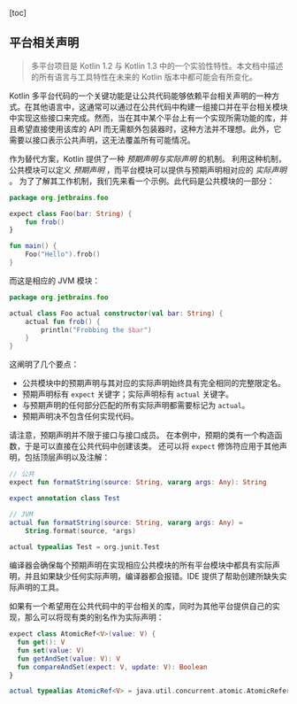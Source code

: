 [toc]

## 平台相关声明

> 多平台项目是 Kotlin 1.2 与 Kotlin 1.3 中的一个实验性特性。本文档中描述的所有语言与工具特性在未来的 Kotlin 版本中都可能会有所变化。

Kotlin 多平台代码的一个关键功能是让公共代码能够依赖平台相关声明的一种方式。在其他语言中，这通常可以通过在公共代码中构建一组接口并在平台相关模块中实现这些接口来完成。然而，当在其中某个平台上有一个实现所需功能的库，并且希望直接使用该库的 API 而无需额外包装器时，这种方法并不理想。此外，它需要以接口表示公共声明，这无法覆盖所有可能情况。

作为替代方案，Kotlin 提供了一种 *预期声明与实际声明* 的机制。 利用这种机制，公共模块可以定义 *预期声明* ，而平台模块可以提供与预期声明相对应的 *实际声明* 。 为了了解其工作机制，我们先来看一个示例。此代码是公共模块的一部分：

```kotlin
package org.jetbrains.foo

expect class Foo(bar: String) {
    fun frob()
}

fun main() {
    Foo("Hello").frob()
}
```

而这是相应的 JVM 模块：

```kotlin
package org.jetbrains.foo

actual class Foo actual constructor(val bar: String) {
    actual fun frob() {
        println("Frobbing the $bar")
    }
}
```

这阐明了几个要点：

- 公共模块中的预期声明与其对应的实际声明始终具有完全相同的完整限定名。
- 预期声明标有 `expect` 关键字；实际声明标有 `actual` 关键字。
- 与预期声明的任何部分匹配的所有实际声明都需要标记为 `actual`。
- 预期声明决不包含任何实现代码。

请注意，预期声明并不限于接口与接口成员。 在本例中，预期的类有一个构造函数，于是可以直接在公共代码中创建该类。 还可以将 `expect` 修饰符应用于其他声明，包括顶层声明以及注解：

```kotlin
// 公共
expect fun formatString(source: String, vararg args: Any): String

expect annotation class Test

// JVM
actual fun formatString(source: String, vararg args: Any) =
    String.format(source, *args)
    
actual typealias Test = org.junit.Test
```

编译器会确保每个预期声明在实现相应公共模块的所有平台模块中都具有实际声明，并且如果缺少任何实际声明，编译器都会报错。IDE 提供了帮助创建所缺失实际声明的工具。

如果有一个希望用在公共代码中的平台相关的库，同时为其他平台提供自己的实现，那么可以将现有类的别名作为实际声明：

```kotlin
expect class AtomicRef<V>(value: V) {
  fun get(): V
  fun set(value: V)
  fun getAndSet(value: V): V
  fun compareAndSet(expect: V, update: V): Boolean
}

actual typealias AtomicRef<V> = java.util.concurrent.atomic.AtomicReference<V>
```
